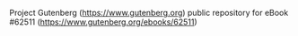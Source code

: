 Project Gutenberg (https://www.gutenberg.org) public repository for eBook #62511 (https://www.gutenberg.org/ebooks/62511)
